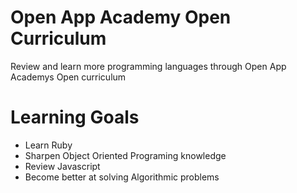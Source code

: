 # Open App Academy Open Curriculum
Review and learn more programming languages through 
Open App Academys Open curriculum

# Learning Goals
* Learn Ruby
* Sharpen Object Oriented Programing knowledge
* Review Javascript
* Become better at solving Algorithmic problems
